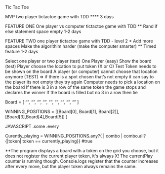 Tic Tac Toe

MVP
two player tictactoe game with TDD ****
3 days

FEATURE ONE
One player vs computer tictactoe game with TDD **
Rand if else statement space empty
1-2 days

FEATURE TWO
one player tictactoe game with TDD - level 2 *
Add more spaces
Make the algorithim harder (make the computer smarter) **
Timed feature
1-2 days




Select one player or two player
(test)
One Player (easy)
Show the board
(test)
Player choose the location to put token (X or O)
Test
Token needs to be shown on the board
A player (or computer) cannot choose that location anymore
(TEST) => if there is a spot chosen that’s not empty it can say to the player its not empty they try again
Computer needs to pick a location on the board
If there is 3 in a row of the same token the game stops and declares the winner
If the board is filled but no 3 in a row then tie

Board = [
“”, “”, “”,
“”, “”, “”,
“”, “”, “”		]

WINNING_POSITIONS = [[Board[0], Board[1], Board[2]], [Board[3],Board[4],Board[5]] ]

JAVASCRIPT
.some
.every

Curently_playing =
WINNING_POSITIONS.any?{ | combo |  combo.all?{|token| token == currently_playing}} #true


**The program displays a board with a token on the grid you choose, but it does not register the current player token, it's always X! The currentPlay counter is running though. Console.logs register that the counter increases after every move, but the player token always remains the same.
